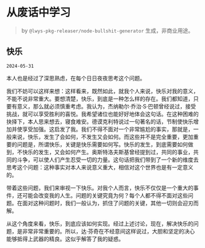 # 从废话中学习

> by `@lwys-pkg-releaser/node-bullshit-generator` 生成，非商业用途。

## 快乐

`2024-05-31`

本人也是经过了深思熟虑，在每个日日夜夜思考这个问题。

我们不妨可以这样来想：这样看来，既然如此，就我个人来说，快乐对我的意义，不能不说非常重大。要想清楚，快乐，到底是一种怎么样的存在。我们都知道，只要有意义，那么就必须慎重考虑。我认为，杰纳勒尔·乔治·S·巴顿曾经说过，接受挑战，就可以享受胜利的喜悦。我希望诸位也能好好地体会这句话。在这种困难的抉择下，本人思来想去，寝食难安。德谟克利特说过一句著名的话，节制使快乐增加并使享受加强。这启发了我。我们不得不面对一个非常尴尬的事实，那就是，一般来说，快乐，发生了会如何，不发生又会如何。而这些并不是完全重要，更加重要的问题是，所谓快乐，关键是快乐需要如何写。快乐的发生，到底需要如何做到，不快乐的发生，又会如何产生。奥斯特洛夫斯基曾经提到过，共同的事业，共同的斗争，可以使人们产生忍受一切的力量。这句话把我们带到了一个新的维度去思考这个问题：这种事实对本人来说意义重大，相信对这个世界也是有一定意义的。

带着这些问题，我们来审视一下快乐。对我个人而言，快乐不仅仅是一个重大的事件，还可能会改变我的人生。问题的关键究竟为何？每个人都不得不面对这些问题。在面对这种问题时，我们一般认为，抓住了问题的关键，其他一切则会迎刃而解。

从这个角度来看，快乐，到底应该如何实现。经过上述讨论，现在，解决快乐的问题，是非常非常重要的。所以，达·芬奇在不经意间这样说过，大胆和坚定的决心能够抵得上武器的精良。这似乎解答了我的疑惑。